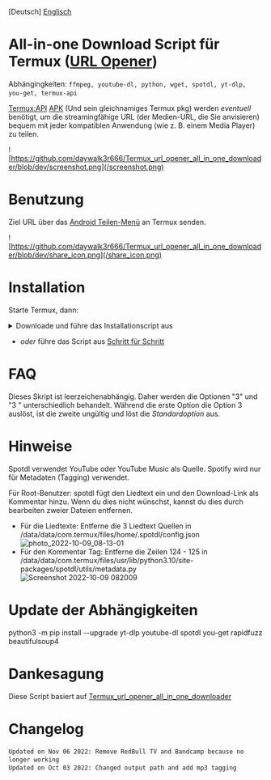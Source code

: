 [Deutsch] [Englisch](https://github.com/daywalk3r666/Termux_url_opener_all_in_one_downloader/blob/dev/README_en.md)

# All-in-one Download Script für Termux ([URL Opener](https://wiki.termux.com/wiki/Intents_and_Hooks))

Abhängingkeiten: `ffmpeg, youtube-dl, python, wget, spotdl, yt-dlp, you-get, termux-api`

[Termux:API](https://wiki.termux.com/wiki/Termux:API) [APK](https://f-droid.org/packages/com.termux.api/) (Und sein gleichnamiges Termux pkg) werden *eventuell* benötigt, um die streamingfähige URL (der Medien-URL, die Sie anvisieren) bequem mit jeder kompatiblen Anwendung (wie z. B. einem Media Player) zu teilen. 

![https://github.com/daywalk3r666/Termux_url_opener_all_in_one_downloader/blob/dev/screenshot.png](/screenshot.png)

# Benutzung
Ziel URL über das [Android Teilen-Menü](https://developer.android.com/training/sharing/send) an Termux senden.

![https://github.com/daywalk3r666/Termux_url_opener_all_in_one_downloader/blob/dev/share_icon.png](/share_icon.png)


# Installation
Starte Termux, dann:

<details><summary>Downloade und führe das Installationscript aus</summary>
<p>
  
```
curl -s "https://raw.githubusercontent.com/daywalk3r666/Termux_url_opener_all_in_one_downloader/dev/install.sh" > install.sh && bash install.sh
```
  
</p>
</details>

* _oder_ führe das Script aus [Schritt für Schritt](https://raw.githubusercontent.com/daywalk3r666/Termux_url_opener_all_in_one_downloader/dev/install.sh)

# FAQ
Dieses Skript ist leerzeichenabhängig. Daher werden die Optionen "3" und "3 " unterschiedlich behandelt. Während die erste Option die Option 3 auslöst, ist die zweite ungültig und löst die _Standardoption_ aus.

# Hinweise

Spotdl verwendet YouTube oder YouTube Music als Quelle. Spotify wird nur für Metadaten (Tagging) verwendet.

Für Root-Benutzer: spotdl fügt den Liedtext ein und den Download-Link als Kommentar hinzu. Wenn du dies nicht wünschst, kannst du dies durch bearbeiten zweier Dateien entfernen.
* Für die Liedtexte: Entferne die 3 Liedtext Quellen in /data/data/com.termux/files/home/.spotdl/config.json
![photo_2022-10-09_08-13-01](https://user-images.githubusercontent.com/15938117/194741161-641999ec-55c7-4ec3-b95b-1594838e77a6.jpg)
* Für den Kommentar Tag: Entferne die Zeilen 124 - 125 in /data/data/com.termux/files/usr/lib/python3.10/site-packages/spotdl/utils/metadata.py
<br>![Screenshot 2022-10-09 082009](https://user-images.githubusercontent.com/15938117/194741322-d9fe69e0-d029-4a09-8cfe-73a176ba7006.jpg)

# Update der Abhängigkeiten

python3 -m pip install --upgrade yt-dlp youtube-dl spotdl you-get rapidfuzz beautifulsoup4

# Dankesagung

Diese Script basiert auf [Termux_url_opener_all_in_one_downloader](https://github.com/bboymega/Termux_url_opener_all_in_one_downloader)

# Changelog
```
Updated on Nov 06 2022: Remove RedBull TV and Bandcamp because no longer working
Updated on Oct 03 2022: Changed output path and add mp3 tagging

```

